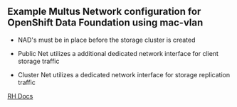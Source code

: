 ## Example Multus Network configuration for OpenShift Data Foundation using mac-vlan

- NAD's must be in place before the storage cluster is created

- Public Net utilizes a additional dedicated network interface for client storage traffic

- Cluster Net utilizes a dedicated network interface for storage replication traffic

[RH Docs](https://docs.redhat.com/en/documentation/red_hat_openshift_data_foundation/4.19/html-single/planning_your_deployment/index#multus-prerequisites_rhodf) 
